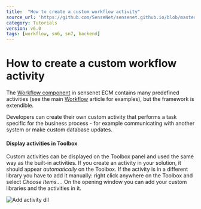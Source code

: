 ```yaml
---
title:  "How to create a custom workflow activity"
source_url: 'https://github.com/SenseNet/sensenet.github.io/blob/master/_docs/tutorials/how-to-create-a-custom-workflow-activity.md'
category: Tutorials
version: v6.0
tags: [workflow, sn6, sn7, backend]
---
```


# How to create a custom workflow activity
The [Workflow component](https://github.com/SenseNet/sn-workflow) in sensenet ECM contains many predefined activities (see the main [Workflow](/docs/workflow) article for examples), but the framework is extendible.

Developers can create their own custom activity that performs a task specific for the business process - for example communicating with another system or make custom database updates.

#### Display activities in Toolbox
Custom activities can be displayed on the Toolbox panel and used the same way as the built-in activities. If you create an activity in your solution, it should appear *automatically* on the Toolbox. If the activity is in a different library you have to add it manually: right click anywhere on the Toolbox and select *Choose Items...*. On the opening window you can add your custom libraries and the activities in it.

![Add activity dll](/docs/img/workflow/workflow-add-activities.png "Add activity dll")


